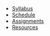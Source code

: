 - [Syllabus](Syllabus.md)
- [Schedule](Schedule.md)
- [Assignments](assignments/README.md)
- [Resources](Resources.md)
